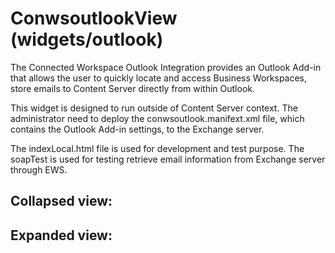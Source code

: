 # ConwsoutlookView (widgets/outlook)

  The Connected Workspace Outlook Integration provides an Outlook Add-in that allows the user to quickly
  locate and access Business Workspaces, store emails to Content Server directly from within Outlook.

  This widget is designed to run outside of Content Server context. The administrator need to deploy the 
  conwsoutlook.manifext.xml file, which contains the Outlook Add-in settings, to the Exchange server. 

  The indexLocal.html file is used for development and test purpose. The soapTest is used for testing
  retrieve email information from Exchange server through EWS.

## Collapsed view:

## Expanded view:
